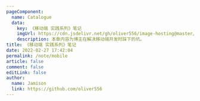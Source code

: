```yaml
---
pageComponent:
  name: Catalogue
  data:
    key: 《移动端 实践系列》笔记
    imgUrl: https://cdn.jsdelivr.net/gh/oliver556/image-hosting@master/20220225133159.38bse8qkhfu0.webp
    description: 本章内容为博主在解决移动端开发时踩下的坑。
title: 《移动端 实践系列》笔记
date: 2022-02-27 17:42:04
permalink: /note/mobile
article: false
comment: false
editLink: false
author:
  name: Jamison
  link: https://github.com/oliver556
---
```

